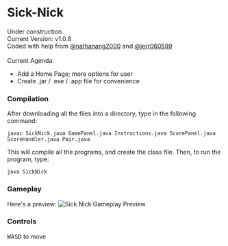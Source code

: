 # Sick-Nick
Under construction. <br/>
Current Version: v1.0.8 <br/>
Coded with help from  <a href="https://github.com/nathanang2000/">@nathanang2000</a> and <a href="https://github.com/jerr060599/">@jerr060599</a><br/>
<br/>
Current Agenda: <br/>
* Add a Home Page; more options for user <br/>
* Create .jar / .exe / .app file for convenience <br/>

### Compilation
After downloading all the files into a directory, type in the following command:

    javac SickNick.java GamePanel.java Instructions.java ScorePanel.java ScoreHandler.java Pair.java

This will compile all the programs, and create the class file. Then, to run the program, type:

    java SickNick

### Gameplay
Here's a preview:
    ![Sick Nick Gameplay Preview](https://raw.github.com/michael153/Sick-Nick/master/Gameplay.png)
### Controls
<kbd>W</kbd><kbd>A</kbd><kbd>S</kbd><kbd>D</kbd> to move
